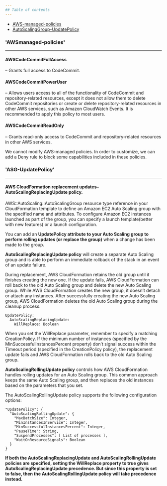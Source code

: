 ```yaml
---
## Table of contents
---
```

* [AWS-managed-policies](#awsmanaged-policies)
* [AutoScalingGroup-UpdatePolicy](#ASG-UpdatePolicy)


### 'AWSmanaged-policies'
---

#### AWSCodeCommitFullAccess 
– Grants full access to CodeCommit. 

#### AWSCodeCommitPowerUser 
– Allows users access to all of the functionality of CodeCommit and repository-related resources,
except it does not allow them to delete CodeCommit repositories or create or delete repository-related resources in other AWS services,
such as Amazon CloudWatch Events. It is recommended to apply this policy to most users.

#### AWSCodeCommitReadOnly 
– Grants read-only access to CodeCommit and repository-related resources in other AWS services.


We cannot modify AWS-managed policies. In order to customize, we can add a Deny rule to block some capabilities included in these policies.


### 'ASG-UpdatePolicy'
---

#### AWS CloudFormation replacement updates– AutoScalingReplacingUpdate policy. 

AWS::AutoScaling::AutoScalingGroup resource type reference in your CloudFormation template to define an Amazon EC2 Auto Scaling group with the specified name and attributes. To configure Amazon EC2 instances launched as part of the group, you can specify a launch template(better with new features) or a launch configuration.

You can add an **UpdatePolicy attribute to your Auto Scaling group to perform rolling updates (or replace the group)** when a change has been made to the group.

**AutoScalingReplacingUpdate policy** will create a separate Auto Scaling group and is able to perform an immediate rollback of the stack in an event of an update failure.

During replacement, AWS CloudFormation retains the old group until it finishes creating the new one. If the update fails, AWS CloudFormation can roll back to the old Auto Scaling group and delete the new Auto Scaling group. While AWS CloudFormation creates the new group, it doesn’t detach or attach any instances. After successfully creating the new Auto Scaling group, AWS CloudFormation deletes the old Auto Scaling group during the cleanup process.

```
UpdatePolicy:
  AutoScalingReplacingUpdate:
    WillReplace: Boolean
```
When you set the WillReplace parameter, remember to specify a matching CreationPolicy. If the minimum number of instances (specified by the MinSuccessfulInstancesPercent property) don’t signal success within the Timeout period (specified in the CreationPolicy policy), the replacement update fails and AWS CloudFormation rolls back to the old Auto Scaling group.


**AutoScalingRollingUpdate policy** controls how AWS CloudFormation handles rolling updates for an Auto Scaling group. This common approach keeps the same Auto Scaling group, and then replaces the old instances based on the parameters that you set.

The AutoScalingRollingUpdate policy supports the following configuration options:
```
"UpdatePolicy": {
  "AutoScalingRollingUpdate": {
    "MaxBatchSize": Integer,
    "MinInstancesInService": Integer,
    "MinSuccessfulInstancesPercent": Integer,
    "PauseTime": String,
    "SuspendProcesses": [ List of processes ],
    "WaitOnResourceSignals": Boolean
  }
}
```

**If both the AutoScalingReplacingUpdate and AutoScalingRollingUpdate policies are specified, setting the WillReplace property to true gives AutoScalingReplacingUpdate precedence. But since this property is set to false, then the AutoScalingRollingUpdate policy will take precedence instead.**


